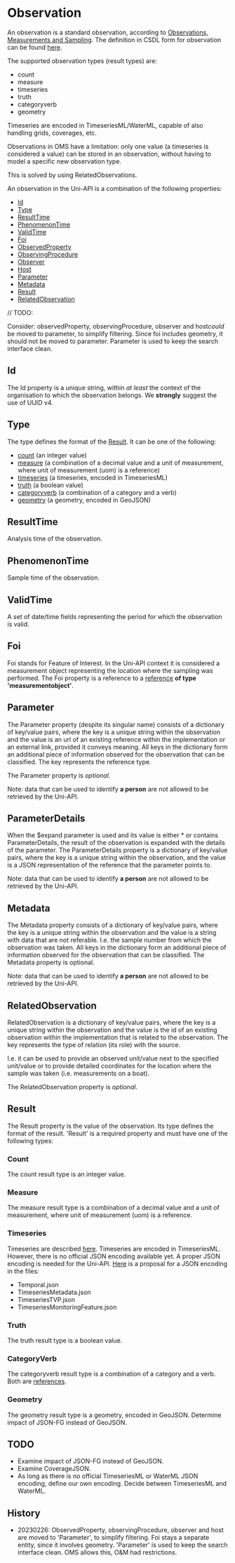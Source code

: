 # Observation

An observation is a standard observation, according to [Observations, Measurements and Sampling](https://portal.ogc.org/files/?artifact_id=41510).
The definition in CSDL form for observation can be found [here](Definition/csdl/v2023.01/csdl.xml).

The supported observation types (result types) are:

- count
- measure
- timeseries
- truth
- categoryverb
- geometry

Timeseries are encoded in TimeseriesML/WaterML, capable of also handling grids, coverages, etc.

Observations in OMS have a limitation: 
only one value (a timeseries is considered a value) can be stored in an observation,
without having to model a specific new observation type.

This is solved by using RelatedObservations.

An observation in the Uni-API is a combination of the following properties:

- [Id](#Id)
- [Type](#Type)
- [ResultTime](#ResultTime)
- [PhenomenonTime](#PhenomenonTime)
- [ValidTime](#ValidTime)
- [Foi](#Foi)
- [ObservedProperty](#ObservedProperty)
- [ObservingProcedure](#ObservingProcedure)
- [Observer](#Observer)
- [Host](#Host)
- [Parameter](#Parameter)
- [Metadata](#Metadata)
- [Result](#Result)
- [RelatedObservation](#RelatedObservation)

// TODO:

Consider: observedProperty, observingProcedure, observer and host*could* be moved to parameter, to simplify filtering.
Since foi includes geometry, it should not be moved to parameter.
Parameter is used to keep the search interface clean.

## Id

The Id property is a unique string, within *at least* the context of the organisation to which the observation belongs. We **strongly** suggest the use of UUID v4.

## Type

The type defines the format of the [Result](#result). It can be one of the following:

- [count](#count) (an integer value)
- [measure](#measure) (a combination of a decimal value and a unit of measurement, where unit of measurement (uom) is a reference)
- [timeseries](#timeseries) (a timeseries, encoded in TimeseriesML)
- [truth](#truth) (a boolean value)
- [categoryverb](#categoryverb) (a combination of a category and a verb)
- [geometry](#geometry) (a geometry, encoded in GeoJSON)

## ResultTime

Analysis time of the observation.

## PhenomenonTime

Sample time of the observation.

## ValidTime

A set of date/time fields representing the period for which the observation is valid.

## Foi

Foi stands for Feature of Interest.
In the Uni-API context it is considered a measurement object representing the location where the sampling was performed.
The Foi property is a reference to a [reference](reference.md) **of type 'measurementobject'**.

## Parameter

The Parameter property (despite its singular name) consists of a dictionary of key/value pairs, 
where the key is a unique string within the observation 
and the value is an url of an existing reference within the implementation or an external link, 
provided it conveys meaning.
All keys in the dictionary form an additional piece of information observed for the observation that can be classified. 
The key represents the reference type.

The Parameter property is *optional*.

Note: data that can be used to identify **a person** are not allowed to be retrieved by the Uni-API.

## ParameterDetails

When the $expand parameter is used and its value is either * or contains ParameterDetails,
the result of the observation is expanded with the details of the parameter.
The ParameterDetails property is a dictionary of key/value pairs,
where the key is a unique string within the observation,
and the value is a JSON representation of the reference that the parameter points to.

Note: data that can be used to identify **a person** are not allowed to be retrieved by the Uni-API.

## Metadata

The Metadata property consists of a dictionary of key/value pairs,
where the key is a unique string within the observation
and the value is a string with data that are not referable. 
I.e. the sample number from which the observation was taken.
All keys in the dictionary form an additional piece of information observed for the observation that can be classified.
The Metadata property is optional.

Note: data that can be used to identify **a person** are not allowed to be retrieved by the Uni-API.

## RelatedObservation

RelatedObservation is a dictionary of key/value pairs,
where the key is a unique string within the observation
and the value is the id of an existing observation within the implementation that is related to the observation.
The key represents the type of relation (its role) with the source.

I.e. it can be used to provide an observed unit/value next to the specified unit/value
or to provide detailed coordinates for the location where the sample was taken (i.e. measurements on a boat).

The RelatedObservation property is *optional*.

## Result

The Result property is the value of the observation.
Its type defines the format of the result.
'Result' is a required property and must have one of the following types:

### Count

The count result type is an integer value.

### Measure

The measure result type is a combination of a decimal value and a unit of measurement, 
where unit of measurement (uom) is a reference.

### Timeseries

Timeseries are described [here](https://docs.ogc.org/is/15-043r3/15-043r3.html).
Timeseries are encoded in TimeseriesML. 
However, there is no official JSON encoding available yet.
A proper JSON encoding is needed for the Uni-API.
[Here](https://github.com/peterataylor/om-json) is a proposal for a JSON encoding in the files:

- Temporal.json
- TimeseriesMetadata.json
- TimeseriesTVP.json
- TimeseriesMonitoringFeature.json

### Truth

The truth result type is a boolean value.

### CategoryVerb

The categoryverb result type is a combination of a category and a verb. Both are [references](reference.md).

### Geometry

The geometry result type is a geometry, encoded in GeoJSON. Determine impact of JSON-FG instead of GeoJSON.



## TODO

- Examine impact of JSON-FG instead of GeoJSON.
- Examine CoverageJSON.
- As long as there is no official TimeseriesML or WaterML JSON encoding, define our own encoding. Decide between TimeseriesML and WaterML.

## History

- 20230226: ObservedProperty, observingProcedure, observer and host are moved to 'Parameter', to simplify filtering. Foi stays a separate entity, since it involves geometry. 'Parameter' is used to keep the search interface clean. OMS allows this, O&M had restrictions.